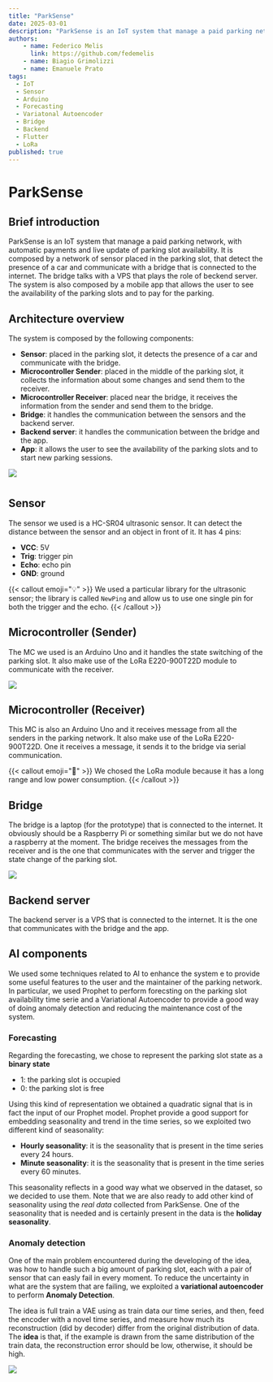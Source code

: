 ```yaml
---
title: "ParkSense"
date: 2025-03-01
description: "ParkSense is an IoT system that manage a paid parking network, with automatic payments and live update of parking slot availability."
authors:
    - name: Federico Melis
      link: https://github.com/fedemelis
    - name: Biagio Grimolizzi
    - name: Emanuele Prato
tags:
  - IoT
  - Sensor
  - Arduino
  - Forecasting
  - Variatonal Autoencoder
  - Bridge
  - Backend
  - Flutter
  - LoRa
published: true
---
```


# ParkSense

## Brief introduction

ParkSense is an IoT system that manage a paid parking network, with automatic payments and live update of parking slot availability. It is composed by a network of sensor placed in the parking slot, that detect the presence of a car and communicate with a bridge that is connected to the internet. The bridge talks with a VPS that plays the role of beckend server. The system is also composed by a mobile app that allows the user to see the availability of the parking slots and to pay for the parking.

## Architecture overview

The system is composed by the following components:

* **Sensor**: placed in the parking slot, it detects the presence of a car and communicate with the bridge.
* **Microcontroller Sender**: placed in the middle of the parking slot, it collects the information about some changes and send them to the receiver.
* **Microcontroller Receiver**: placed near the bridge, it receives the information from the sender and send them to the bridge.
* **Bridge**: it handles the communication between the sensors and the backend server.
* **Backend server**: it handles the communication between the bridge and the app.
* **App**: it allows the user to see the availability of the parking slots and to start new parking sessions.

![](https://fedemelis.github.io/img/architecture.png)

# 

## Sensor

The sensor we used is a HC-SR04 ultrasonic sensor. It can detect the distance between the sensor and an object in front of it.
It has 4 pins:
* **VCC**: 5V
* **Trig**: trigger pin
* **Echo**: echo pin
* **GND**: ground

{{< callout emoji="💡" >}}
  We used a particular library for the ultrasonic sensor; the library is called `NewPing` and allow us to use one single pin for both the trigger and the echo.
{{< /callout >}}

## Microcontroller (Sender)

The MC we used is an Arduino Uno and it handles the state switching of the parking slot. It also make use of the LoRa E220-900T22D module to communicate with the receiver.

![](https://fedemelis.github.io/img/arduino-sender.png)

## Microcontroller (Receiver)

This MC is also an Arduino Uno and it receives message from all the senders in the parking network. It also make use of the LoRa E220-900T22D. One it receives a message, it sends it to the bridge via serial communication.

{{< callout emoji="📡" >}}
  We chosed the LoRa module because it has a long range and low power consumption.
{{< /callout >}}

## Bridge

The bridge is a laptop (for the prototype) that is connected to the internet. It obviously should be a Raspberry Pi or something similar but we do not have a raspberry at the moment.
The bridge receives the messages from the receiver and is the one that communicates with the server and trigger the state change of the parking slot.

![](https://fedemelis.github.io/img/bridge.png)


## Backend server

The backend server is a VPS that is connected to the internet. It is the one that communicates with the bridge and the app. 


## AI components
We used some techniques related to AI to enhance the system e to provide some useful features to the user and the maintainer of the parking network.
In particular, we used Prophet to perform forecsting on the parking slot availability time serie and a Variational Autoencoder to provide a good way of doing anomaly detection and reducing the maintenance cost of the system.

### Forecasting

Regarding the forecasting, we chose to represent the parking slot state as a **binary state**
* 1: the parking slot is occupied
* 0: the parking slot is free

Using this kind of representation we obtained a quadratic signal that is in fact the input of our Prophet model. Prophet provide a good support for embedding seasonality and trend in the time series, so we exploited two different kind of seasonality:

* **Hourly seasonality**: it is the seasonality that is present in the time series every 24 hours.
* **Minute seasonality**: it is the seasonality that is present in the time series every 60 minutes.

This seasonality reflects in a good way what we observed in the dataset, so we decided to use them. Note that we are also ready to add other kind of seasonality using the *real data* collected from ParkSense. One of the seasonality that is needed and is certainly present in the data is the **holiday seasonality**.

### Anomaly detection

One of the main problem encountered during the developing of the idea, was how to handle such a big amount of parking slot, each with a pair of sensor that can easly fail in every moment. To reduce the uncertainty in what are the system that are failing, we exploited a **variational autoencoder** to perform **Anomaly Detection**.

The idea is full train a VAE using as train data our time series, and then, feed the encoder with a novel time series, and measure how much its reconstruction (did by decoder) differ from the original distribution of data. The **idea** is that, if the example is drawn from the same distribution of the train data, the reconstruction error should be low, otherwise, it should be high.

![](https://fedemelis.github.io/img/vae.png)




